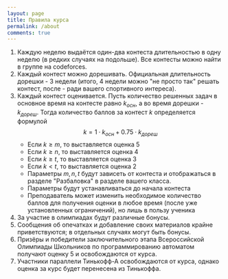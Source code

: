 ```yaml
---
layout: page
title: Правила курса
permalink: /about
comments: true
---
```


1. Каждую неделю выдаётся один-два контеста длительностью в одну неделю (в редких случаях на подольше). Все контесты можно найти в группе на codeforces.
1. Каждый контест можно дорешивать. Официальная длительность дорешки - 3 недели (итого, 4 недели можно "не просто так" решать контест, после - ради вашего спортивного интереса).
1. Каждый контест оценивается. Пусть количество решенных задач в основное время на контесте равно $k_{осн}$, а во время дорешки - $k_{дореш}$. Тогда количество баллов за контест $k$ определяется формулой $$ k = 1 \cdot k_{осн} + 0.75 \cdot k_{дореш} $$
    * Если $k \geq m$, то выставляется оценка 5
    * Если $k \geq n$, то выставляется оценка 4
    * Если $k \geq t$, то выставляется оценка 3
    * Если $k < t$, то выставляется оценка 2
    * Параметры $m, n, t$ будут зависеть от контеста и отображаться в разделе "Разбаловка" в разделе вашего класса.
    * Параметры будут устанавливаться до начала контеста
    * Преподаватель может изменить необходимое количество баллов для получения оценки в любое время (после уже установленных ограничений), но лишь в пользу ученика
1. За участие в олимпиадах будут различные бонусы.
1. Сообщения об опечатках и добавление своих материалов крайне приветствуются; в отдельных случаях могут быть бонусы.
1. Призёры и победители заключительного этапа Всероссийской Олимпиады Школьников по программированию автоматом получают оценку 5 и освобождаются от курса.
1. Участники параллели Тинькофф-А освобождаются от курса, однако оценка за курс будет перенесена из Тинькоффа.

